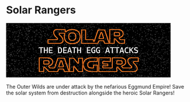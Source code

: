 # Solar Rangers

![A logo spelling out Solar Rangers: The Death Egg Attacks](SolarRangers/banner.png)

The Outer Wilds are under attack by the nefarious Eggmund Empire! Save the solar system from destruction alongside the heroic Solar Rangers!